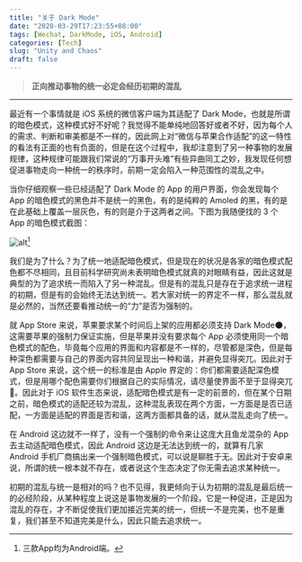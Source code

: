 ```yaml
---
title: "关于 Dark Mode"
date: "2020-03-29T17:23:55+08:00"
tags: [Wechat, DarkMode, iOS, Android]
categories: [Tech]
slug: "Unity and Chaos"
draft: false
---
```


> **正向推动事物的统一必定会经历初期的混乱**

---

最近有一个事情就是 iOS 系统的微信客户端为其适配了 Dark Mode，也就是所谓的暗色模式，这种模式好不好呢？我觉得不能单纯地回答好或者不好，因为每个人的需求、判断和审美都是不一样的，因此网上对“微信与苹果合作适配”的这一特性的看法有正面的也有负面的，但是在这个过程中，我却注意到了另一种事物的发展规律，这种规律可能跟我们常说的“万事开头难”有些异曲同工之妙，我发现任何想促进事物走向一种统一的秩序时，前期一定会陷入一种范围性的混乱之中。

当你仔细观察一些已经适配了 Dark Mode 的 App 的用户界面，你会发现每个 App 的暗色模式的黑色并不是统一的黑色，有的是纯粹的 Amoled 的黑，有的是在此基础上覆盖一层灰色，有的则是介于这两者之间。下图为我随便找的 3 个 App 的暗色模式截图：

![alt](https://dawnblog-1300625500.cos.ap-guangzhou.myqcloud.com/images/20200329173513.png "分别是Telegram X/Github/Wechat")[^1]

[^1]: 三款App均为Android端。

我们是为了什么？为了统一地适配暗色模式，但是现在的状况是各家的暗色模式配色都不尽相同，且目前科学研究尚未表明暗色模式就真的对眼睛有益，因此这就是典型的为了追求统一而陷入了另一种混乱。但是有的混乱只是存在于追求统一进程的初期，但是有的会始终无法达到统一。若大家对统一的界定不一样，那么混乱就是必然的，当然还要看推动统一的“力”是否为强制的。

就 App Store 来说，苹果要求某个时间后上架的应用都必须支持 Dark Mode🌑，这需要苹果的强制力保证实施，但是苹果并没有要求每个 App 必须使用同一个暗色模式的配色，毕竟每个应用的界面和内容都是不一样的，尽管都是深色，但是每种深色都需要与自己的界面内容共同呈现出一种和谐，并避免显得突兀。因此对于 App Store 来说，这个统一的标准是由 Apple 界定的：你们都需要适配深色模式，但是用哪个配色需要你们根据自己的实际情况，请尽量使界面不至于显得突兀:shit:。因此对于 iOS 软件生态来说，适配暗色模式是有一定的前景的，但在某个日期之前，暗色模式的适配还较为混乱，这种混乱表现在两个方面，一方面是是否已适配，一方面是适配的界面是否和谐，这两方面都具备的话，就从混乱走向了统一。

在 Android 这边就不一样了，没有一个强制的命令来让这庞大且鱼龙混杂的 App 去主动适配暗色模式，因此 Android 这边是无法达到统一的，就算有几家 Android 手机厂商搞出来一个强制暗色模式，可以说是聊胜于无。因此对于安卓来说，所谓的统一根本就不存在，或者说这个生态决定了你无需去追求某种统一。

初期的混乱与统一是相对的吗？也不见得，我更倾向于认为初期的混乱是最后统一的必经阶段，从某种程度上说这是事物发展的一个阶段，它是一种促进，正是因为混乱的存在，才不断促使我们更加接近完美的统一，但统一不是完美，也不是重复，我们甚至不知道完美是什么，因此只能去追求统一。